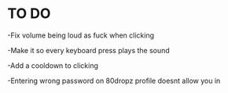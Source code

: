 # TO DO 
-Fix volume being loud as fuck when clicking 


-Make it so every keyboard press plays the sound


-Add a cooldown to clicking 


-Entering wrong password on 80dropz profile doesnt allow you in



